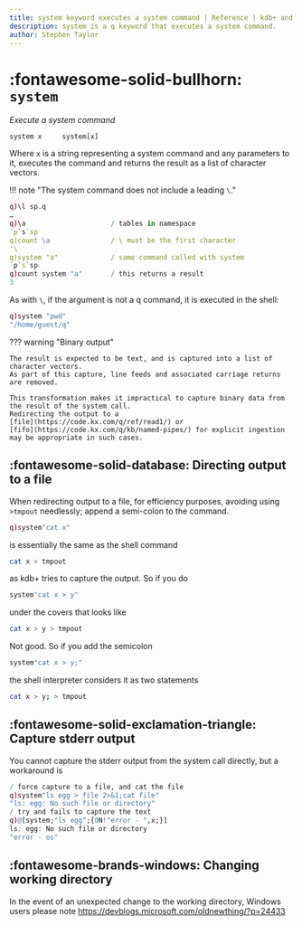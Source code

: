 ```yaml
---
title: system keyword executes a system command | Reference | kdb+ and q documentation
description: system is a q keyword that executes a system command.
author: Stephen Taylor
---
```

# :fontawesome-solid-bullhorn: `system`




_Execute a system command_

```syntax
system x     system[x]
```

Where `x` is a string representing a system command and any parameters to it, executes the command and returns the result as a list of character vectors. 

!!! note "The system command does not include a leading `\`."

```q
q)\l sp.q
…
q)\a                     / tables in namespace
`p`s`sp
q)count \a               / \ must be the first character
'\
q)system "a"             / same command called with system
`p`s`sp
q)count system "a"       / this returns a result
3
```

As with `\`, if the argument is not a q command, it is executed in the shell:

```q
q)system "pwd"
"/home/guest/q"
```

??? warning "Binary output"

	The result is expected to be text, and is captured into a list of character vectors. 
	As part of this capture, line feeds and associated carriage returns are removed. 
	
	This transformation makes it impractical to capture binary data from the result of the system call. 
	Redirecting the output to a 
	[file](https://code.kx.com/q/ref/read1/) or 
	[fifo](https://code.kx.com/q/kb/named-pipes/) for explicit ingestion may be appropriate in such cases.


## :fontawesome-solid-database: Directing output to a file

When redirecting output to a file, for efficiency purposes, avoiding using `>tmpout` needlessly; append a semi-colon to the command.

```q
q)system"cat x"
```

is essentially the same as the shell command

```bash
cat x > tmpout
```

as kdb+ tries to capture the output.
So if you do

```q
system"cat x > y"
```

under the covers that looks like

```bash
cat x > y > tmpout
```

Not good. So if you add the semicolon

```q
system"cat x > y;"
```

the shell interpreter considers it as two statements

```bash
cat x > y; > tmpout
```

## :fontawesome-solid-exclamation-triangle: Capture stderr output

You cannot capture the stderr output from the system call directly, but a workaround is

```q
/ force capture to a file, and cat the file
q)system"ls egg > file 2>&1;cat file"
"ls: egg: No such file or directory"        
/ try and fails to capture the text
q)@[system;"ls egg";{0N!"error - ",x;}]
ls: egg: No such file or directory
"error - os"
```


## :fontawesome-brands-windows: Changing working directory

In the event of an unexpected change to the working directory, Windows users please note <https://devblogs.microsoft.com/oldnewthing/?p=24433>


